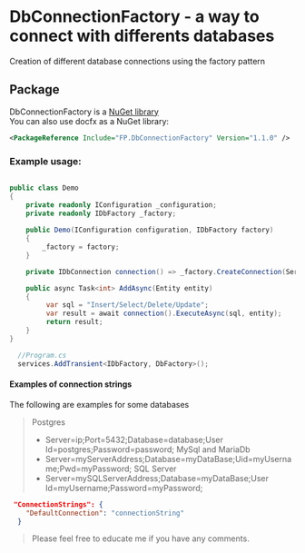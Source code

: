 # DbConnectionFactory - a way to connect with differents databases

Creation of different database connections using the factory pattern

## Package

DbConnectionFactory is a [NuGet library](https://www.nuget.org/packages/FP.DbConnectionFactory "DbConnection Factory package")  
You can also use docfx as a NuGet library:
```xml
<PackageReference Include="FP.DbConnectionFactory" Version="1.1.0" />
```

### Example usage:
```csharp

public class Demo
{
    private readonly IConfiguration _configuration;
    private readonly IDbFactory _factory;
    
    public Demo(IConfiguration configuration, IDbFactory factory)
    {
        _factory = factory;
    }

    private IDbConnection connection() => _factory.CreateConnection(ServerType.PostgreSQL, _configuration).GetConnection();

    public async Task<int> AddAsync(Entity entity)
    {
         var sql = "Insert/Select/Delete/Update";
         var result = await connection().ExecuteAsync(sql, entity);
         return result;
    }
}
```
```csharp
  //Program.cs
  services.AddTransient<IDbFactory, DbFactory>();
```


#### Examples of connection strings

The following are examples for some databases

> Postgres
> - Server=ip;Port=5432;Database=database;User Id=postgres;Password=password;
> MySql and MariaDb
> - Server=myServerAddress;Database=myDataBase;Uid=myUsername;Pwd=myPassword;
> SQL Server
> - Server=mySQLServerAddress;Database=myDataBase;User Id=myUsername;Password=myPassword;

```json
 "ConnectionStrings": {
    "DefaultConnection": "connectionString"
  }
```


> Please feel free to educate me if you have any comments.

